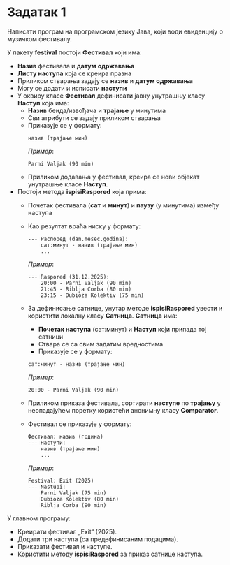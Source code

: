 # Задатак 1
Написати програм на програмском језику Јава, који води евиденцију о музичком фестивалу.

У пакету **festival** постоји **Фестивал** који има:
* **Назив** фестивала и **датум одржавања**
* **Листу наступа** која се креира празна
* Приликом стварања задају се **назив** и **датум одржавања**
* Могу се додати и исписати **наступи**
* У оквиру класе **Фестивал** дефинисати јавну унутрашњу класу **Наступ** која има:
  * **Назив** бенда/извођача и **трајање** у минутима
  * Сви атрибути се задају приликом стварања
  * Приказује се у формату:
    ```
    назив (трајање мин)
    ```
    *Пример*:
    ```
    Parni Valjak (90 min)
    ```
  * Приликом додавања у фестивал, креира се нови објекат унутрашње класе **Наступ**.
* Постоји метода **ispisiRaspored** која прима:
  * Почетак фестивала (**сат** и **минут**) и **паузу** (у минутима) између наступа
  * Као резултат враћа ниску у формату:
    ```
    --- Распоред (dan.mesec.godina):
        сат:минут - назив (трајање мин)
        ...
    ```
    *Пример*:
    ```
    --- Raspored (31.12.2025):
        20:00 - Parni Valjak (90 min)
        21:45 - Riblja Corba (80 min)
        23:15 - Dubioza Kolektiv (75 min)
    ```

  * За дефинисање сатнице, унутар методе **ispisiRaspored** увести и користити локалну класу **Сатница**.
    **Сатница** има:
    * **Почетак наступа** (сат:минут) и **Наступ** који припада тој сатници
    * Ствара се са свим задатим вредностима
    * Приказује се у формату:
    ```
    сат:минут - назив (трајање мин)
    ```
    *Пример*:
    ```
    20:00 - Parni Valjak (90 min)
    ```
  * Приликом приказа фестивала, сортирати **наступе** по **трајању** у неопадајућем поретку користећи
  анонимну класу **Comparator**.
  * Фестивал се приказује у формату:
    ```
    Фестивал: назив (година)
    --- Наступи:
        назив (трајање мин)
        ...
    ```
    *Пример*:
    ```
    Festival: Exit (2025)
    --- Nastupi:
        Parni Valjak (75 min)
        Dubioza Kolektiv (80 min)
        Riblja Corba (90 min)
    ```
  
У главном програму:
* Креирати фестивал „Exit“ (2025).
* Додати три наступа (са предефинисаним подацима).
* Приказати фестивал и наступе.
* Користити методу **ispisiRaspored** за приказ сатнице наступа.
